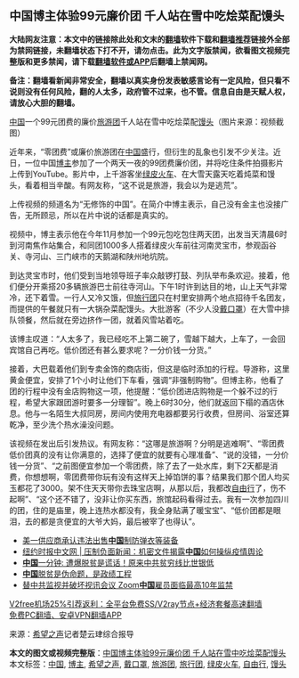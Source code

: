  <h2>中国博主体验99元廉价团 千人站在雪中吃烩菜配馒头</h2> <p class="notice"><b>大陆网友注意：本文中的链接除此处和文末的<a href="https://github.com/bannedbook/fanqiang" >翻墙</a>软件下载和<a href="https://github.com/killgcd/justmysocks/blob/master/README.md">翻墙推荐</a>链接外全部为禁网链接，未翻墙状态下打不开，请勿点击。此为文字版禁闻，欲看图文视频完整版和更多禁闻，请下载<a href="https://github.com/bannedbook/fanqiang">翻墙软件或APP</a>后翻墙上禁闻网。</p><p>备注：翻墙看新闻非常安全，翻墙以真实身份发表敏感言论有一定风险，但只看不说则没有任何风险，翻的人太多，政府管不过来，也不管。信息自由是天赋人权，请放心大胆的翻墙。</b></p>  <div class="entry"> <p id="conimg"><a href="https://www.bannedbook.org/bnews/tag/%E4%B8%AD%E5%9B%BD/" class="st_tag internal_tag" rel="tag" title="标签 中国 下的日志">中国</a>一个99元团费的廉价<a href="https://www.bannedbook.org/bnews/tag/%E6%97%85%E6%B8%B8%E5%9B%A2/" class="st_tag internal_tag" rel="tag" title="标签 旅游团 下的日志">旅游团</a>千人站在雪中吃烩菜配<a href="https://www.bannedbook.org/bnews/tag/%E9%A6%92%E5%A4%B4/" class="st_tag internal_tag" rel="tag" title="标签 馒头 下的日志">馒头</a>（图片来源：视频截图）</p> <p>近年来，“零团费”或廉价旅游团在<span class='wp_keywordlink_affiliate'><a href="https://www.bannedbook.org/" title="中国" target="_blank">中国</a></span>盛行，但衍生的乱象也引发不少关注。近日，一位中国<a href="https://www.bannedbook.org/bnews/tag/%E5%8D%9A%E4%B8%BB/" class="st_tag internal_tag" rel="tag" title="标签 博主 下的日志">博主</a>参加了一个两天一夜的99团费廉价团，并将吃住条件拍摄影片上传到YouTube。影片中，上千游客坐<a href="https://www.bannedbook.org/bnews/tag/%E7%BB%BF%E7%9A%AE%E7%81%AB%E8%BD%A6/" class="st_tag internal_tag" rel="tag" title="标签 绿皮火车 下的日志">绿皮火车</a>、在大雪天露天吃着炖菜和馒头，看着相当辛酸。有网友称，“这不说是旅游，我会以为是逃荒”。</p> <p>上传视频的频道名为“无修饰的中国”。在简介中博主表示，自己没有金主也没接广告，无所顾忌，所以在片中说的话都是真实的。</p>  <p>视频中，博主表示他在今年11月参加一个99元包吃包住两天团，出发当天清晨6时到河南焦作站集合，和同团1000多人搭着绿皮火车前往河南灵宝市，参观函谷关、寺河山、三门峡市的天鹅湖和陕州地坑院。</p> <p>到达灵宝市时，他们受到当地领导班子率众敲锣打鼓、列队举布条欢迎。接着，他们便分开乘搭20多辆旅游巴士前往寺河山。下午1时许到达目的地，山上天气非常冷，还下着雪。一行人又冷又饿，但<a href="https://www.bannedbook.org/bnews/tag/%E6%97%85%E8%A1%8C%E5%9B%A2/" class="st_tag internal_tag" rel="tag" title="标签 旅行团 下的日志">旅行团</a>只在村里安排两个地点招待千名团友，而提供的午餐就只有一大锅杂菜配馒头。大批游客（不少人没<a href="https://www.bannedbook.org/bnews/tag/%E6%88%B4%E5%8F%A3%E7%BD%A9/" class="st_tag internal_tag" rel="tag" title="标签 戴口罩 下的日志">戴口罩</a>）在大雪中排队领餐，然后就在旁边挤作一团，就着风雪站着吃。</p> <p>该博主叹道：“人太多了，我已经吃不上第二碗了，雪越下越大，上车了，一会回宾馆自己再吃。低价团还有甚么要求呢？一分价钱一分货。”</p>  <p>接着，大巴载着他们到专卖金饰的商店街，但这是临时添加的行程。导游称，这里黄金便宜，安排了1个小时让他们下车看，强调“非强制购物”。但博主称，他看了团的行程中没有金店购物这一项，他提醒：“低价团进店购物是一个躲不过的行程，希望大家跟团游时要多一分理智”。晚上6时30分，他们就返回下榻的酒店休息。他与一名陌生大叔同房，房间内使用充电器都要另行收费，但房间、浴室还算乾净，至少洗个热水澡没问题。</p> <p>该视频在发出后引发热议。有网友称：“这哪是旅游啊？分明是逃难啊”、“零团费低价团真的没有让你满意的，选择了便宜的就要有心理准备”、“说的没错，一分价钱一分货”、“之前图便宜参加一个零团费，除了去了一处水库，剩下2天都是消费，你想想啊，零团费带你玩有没有这样天上掉馅饼的事？结果我们那个团人均买玉都花了3000。架不住天天带你去珠宝店啊，从那以后，我都改<a href="https://www.bannedbook.org/bnews/tag/%E8%87%AA%E7%94%B1%E8%A1%8C/" class="st_tag internal_tag" rel="tag" title="标签 自由行 下的日志">自由行</a>了，伤不起啊”、“这个还不错了，没非让你买东西，旅馆起码看得过去。我有一次参加四川的团，住的是庙里，晚上连热水都没有，我全身贴满了暖宝宝”、“低价团都是眼泪，去的都是贪便宜的大爷大妈，最后被宰了也得认”。</p> <ul class='op-related-articles' title='相关阅读'> <li><a href='https://www.bannedbook.org/bnews/headline/20201221/1451817.html' target='_blank'>美一供应商承认违法出售<b>中国</b>制防弹衣等装备</a></li> <li><a href='https://www.bannedbook.org/bnews/baitai/20201221/1451795.html' target='_blank'>纽约时报中文网 &#124; 压制负面新闻：机密文件揭露<b>中国</b>如何操纵疫情舆论</a></li> <li><a href='https://www.bannedbook.org/bnews/bannedvideo/20201221/1451784.html' target='_blank'><b>中国</b>一分钟: 遭爆脱贫是谎话！原来中共贫穷线比世银低</a></li> <li><a href='https://www.bannedbook.org/bnews/lishi/20201221/1451775.html' target='_blank'><b>中国</b>脱贫是伪命题，是政绩工程</a></li> <li><a href='https://www.bannedbook.org/bnews/bannedvideo/20201220/1451767.html' target='_blank'>替中共监视并破坏视讯会议 Zoom<b>中国</b>雇员面临最高10年监禁</a></li> </ul> <p class="texttj"> <a href="https://github.com/bannedbook/fanqiang/wiki/V2ray%E6%9C%BA%E5%9C%BA" target="_blank">V2free机场25%引荐返利：全平台免费SS/V2ray节点+经济套餐高速翻墙</a><br/> <a href="https://github.com/bannedbook/fanqiang/wiki/%E7%A6%81%E9%97%BB%E7%BD%91%E5%AE%89%E5%8D%93%E7%BF%BB%E5%A2%99%E6%96%B0%E9%97%BBAPP" target="_blank">免费PC翻墙、安卓VPN翻墙APP</a></p><p> 来源：<span class='wp_keywordlink_affiliate'><a href="https://www.soundofhope.org" title="希望之声" target="_blank">希望之声</a></span>记者楚云珒综合报导 </p> <a name='sharetosocial'></a>       <div><b>本文的图文或视频完整版</b>：<a href='https://www.bannedbook.org/bnews/cbnews/20201221/1451833.html'>中国博主体验99元廉价团 千人站在雪中吃烩菜配馒头</a></div>  </div><!--END ENTRY--> <div class="postfooter"> <div>本文标签：<a href="https://www.bannedbook.org/bnews/tag/%E4%B8%AD%E5%9B%BD/" rel="tag">中国</a>, <a href="https://www.bannedbook.org/bnews/tag/%E5%8D%9A%E4%B8%BB/" rel="tag">博主</a>, <a href="https://www.bannedbook.org/bnews/tag/%e5%b8%8c%e6%9c%9b%e4%b9%8b%e5%a3%b0/" rel="tag">希望之声</a>, <a href="https://www.bannedbook.org/bnews/tag/%E6%88%B4%E5%8F%A3%E7%BD%A9/" rel="tag">戴口罩</a>, <a href="https://www.bannedbook.org/bnews/tag/%E6%97%85%E6%B8%B8%E5%9B%A2/" rel="tag">旅游团</a>, <a href="https://www.bannedbook.org/bnews/tag/%E6%97%85%E8%A1%8C%E5%9B%A2/" rel="tag">旅行团</a>, <a href="https://www.bannedbook.org/bnews/tag/%E7%BB%BF%E7%9A%AE%E7%81%AB%E8%BD%A6/" rel="tag">绿皮火车</a>, <a href="https://www.bannedbook.org/bnews/tag/%E8%87%AA%E7%94%B1%E8%A1%8C/" rel="tag">自由行</a>, <a href="https://www.bannedbook.org/bnews/tag/%E9%A6%92%E5%A4%B4/" rel="tag">馒头</a></div>  </div><!--END POSTFOOTER--> 